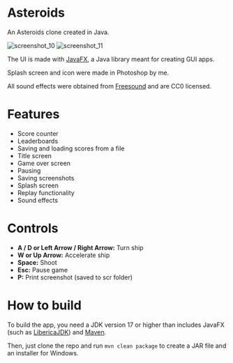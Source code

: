 # Asteroids
An Asteroids clone created in Java.

![screenshot_10](https://github.com/user-attachments/assets/1b24fa27-9b3a-4e97-a21a-8ee08688ea0d)
![screenshot_11](https://github.com/user-attachments/assets/9a8c6085-25db-44da-bbbd-9cb827bbd943)

The UI is made with [JavaFX](https://openjfx.io/), a Java library meant for creating GUI apps.

Splash screen and icon were made in Photoshop by me.

All sound effects were obtained from [Freesound](https://freesound.org/) and are CC0 licensed.

# Features
- Score counter
- Leaderboards
- Saving and loading scores from a file
- Title screen
- Game over screen
- Pausing
- Saving screenshots
- Splash screen
- Replay functionality
- Sound effects

# Controls
- **A / D or Left Arrow / Right Arrow:** Turn ship
- **W or Up Arrow:** Accelerate ship
- **Space:** Shoot
- **Esc:** Pause game
- **P:** Print screenshot (saved to scr folder)

# How to build
To build the app, you need a JDK version 17 or higher than includes JavaFX (such as [LibericaJDK](https://bell-sw.com/pages/downloads/#jdk-21-lts)) and [Maven](https://maven.apache.org/download.cgi).

Then, just clone the repo and run `mvn clean package` to create a JAR file and an installer for Windows.
